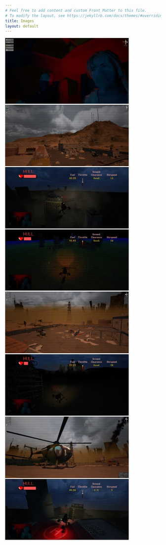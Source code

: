 ```yaml
---
# Feel free to add content and custom Front Matter to this file.
# To modify the layout, see https://jekyllrb.com/docs/themes/#overriding-theme-defaults
title: Images
layout: default
---
```

<div class="image-grid">
  <a href="../assets/media/images/screenshots/inside_the_cabin_2.PNG" target="_blank">
    <img src="../assets/media/images/screenshots/thumbnails/tn_inside_the_cabin_2.jpg" alt="Thumbnail 1">
  </a>
  <a href="../assets/media/images/screenshots/home_base_01.PNG" target="_blank">
    <img src="../assets/media/images/screenshots/thumbnails/tn_home_base_01.jpg" alt="Thumbnail 2">
  </a>
  <a href="../assets/media/images/screenshots/city_flight_overhead.PNG" target="_blank">
    <img src="../assets/media/images/screenshots/thumbnails/tn_city_flight_overhead.jpg" alt="Thumbnail 3">
  </a>
  <a href="../assets/media/images/screenshots/radiation_damage_1.PNG" target="_blank">
    <img src="../assets/media/images/screenshots/thumbnails/tn_radiation_damage_1.jpg" alt="Thumbnail 4">
  </a>
  <a href="../assets/media/images/screenshots/home_base_heli_far.PNG" target="_blank">
    <img src="../assets/media/images/screenshots/thumbnails/tn_home_base_heli_far.jpg" alt="Thumbnail 5">
  </a>
  <a href="../assets/media/images/screenshots/downtown_approach.PNG" target="_blank">
    <img src="../assets/media/images/screenshots/thumbnails/tn_downtown_approach.jpg" alt="Thumbnail 6">
  </a>
  <a href="../assets/media/images/screenshots/home_base_heli.PNG" target="_blank">
    <img src="../assets/media/images/screenshots/thumbnails/tn_home_base_heli.jpg" alt="Thumbnail 7">
  </a>
  <a href="../assets/media/images/screenshots/take_off_building_top.PNG" target="_blank">
    <img src="../assets/media/images/screenshots/thumbnails/tn_take_off_building_top.jpg" alt="Thumbnail 8">
  </a>
</div>